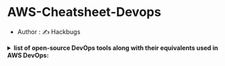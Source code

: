 # AWS-Cheatsheet-Devops
- Author : ✍️ Hackbugs

<details><summary><b>list of open-source DevOps tools along with their equivalents used in AWS DevOps:</b></summary>

| Open Source DevOps Tool | AWS Equivalent | Purpose | Default Port |
|-------------------------|----------------|---------|--------------|
| Kubernetes              | Amazon EKS (Elastic Kubernetes Service) | Container orchestration | N/A (Uses multiple ports) |
| SonarQube               | AWS CodeGuru Reviewer | Code quality and security analysis | 9000 |
| Nexus                   | AWS CodeArtifact | Artifact repository management | 8081 |
| Jenkins                 | AWS CodePipeline | Continuous Integration/Continuous Deployment (CI/CD) | 8080 |
| Prometheus              | Amazon CloudWatch | Monitoring and alerting | 9090 |
| Grafana                 | Amazon Managed Grafana | Visualization and analytics | 3000 |
| Ansible                 | AWS Systems Manager (for automation) | Configuration management and automation | N/A (SSH-based, uses port 22) |
| Terraform               | AWS CloudFormation | Infrastructure as Code (IaC) | N/A |
| Docker                  | Amazon ECS (Elastic Container Service) | Containerization and container management | N/A (Uses multiple ports) |
| Nagios                  | Amazon CloudWatch | Monitoring and alerting | 5666 (NRPE), 5667 (NSCA), 8080 (Web interface) |
| Git                     | AWS CodeCommit | Source code management | N/A (Uses SSH - 22, HTTP/S - 80/443) |
| GitHub                  | AWS CodeCommit | Source code management and collaboration | N/A (Uses SSH - 22, HTTP/S - 80/443) |
| Helm                    | AWS App Mesh (for managing microservices) | Kubernetes package management | N/A |
| GitLab                  | AWS CodeCommit, CodePipeline | Source code management, CI/CD | 80 (HTTP), 443 (HTTPS), 22 (SSH) |
| Travis CI               | AWS CodePipeline | Continuous Integration (CI) | N/A |
| CircleCI                | AWS CodePipeline | Continuous Integration (CI) | N/A |
| Bamboo                  | AWS CodePipeline | Continuous Integration/Continuous Deployment (CI/CD) | 8085 |
| Vault (HashiCorp)       | AWS Secrets Manager | Secrets management | 8200 |
| Consul (HashiCorp)      | AWS Cloud Map | Service discovery and configuration | 8500 (HTTP API), 8300 (Server RPC), 8301 (Serf LAN), 8600 (DNS) |
| ELK Stack (Elasticsearch, Logstash, Kibana) | Amazon OpenSearch Service | Logging, search, and analytics | 9200 (Elasticsearch), 5601 (Kibana), 5044 (Logstash) |
| Splunk                  | Amazon CloudWatch Logs | Logging and monitoring | 8000 (Web UI), 8089 (Management), 9997 (Forwarding) |
| Puppet                  | AWS OpsWorks | Configuration management and automation | 8140 |
| Chef                    | AWS OpsWorks | Configuration management and automation | 443 (HTTPS) |
| SaltStack               | AWS Systems Manager | Configuration management and automation | 4505 (Publisher), 4506 (Worker) |
| Selenium                | AWS Device Farm | Automated testing | 4444 (Hub) |
| JFrog Artifactory       | AWS CodeArtifact | Artifact repository management | 8081 |
| Rundeck                 | AWS Systems Manager | Operations automation | 4440 |
| Vagrant                 | AWS CloudFormation (for infrastructure as code) | Development environment automation | N/A |
| Packer                  | AWS EC2 Image Builder | Automated machine image creation | N/A |
| Spinnaker               | AWS CodePipeline | Continuous Delivery (CD) | 9000 |
| Argo CD                 | AWS CodePipeline | Continuous Delivery (CD) for Kubernetes | 8080 |
| Harbor                  | Amazon ECR (Elastic Container Registry) | Container image registry | 80 (HTTP), 443 (HTTPS) |
| Maven                   | AWS CodeBuild | Build automation and dependency management | N/A |
| Ant                     | AWS CodeBuild | Build automation | N/A |

This table now includes the default ports for the various DevOps tools where applicable.
_______________________________________________________________________________________________________________________________________________________________________________________________________

<details><summary><b>Here's an extended table categorizing DevOps tools into their respective types (IaaS, PaaS, SaaS) for both open source and AWS equivalents:</b></summary>

### DevOps Tools
| Open Source DevOps Tool | AWS Equivalent | Purpose | Default Port |
|-------------------------|----------------|---------|--------------|
| Kubernetes              | Amazon EKS (Elastic Kubernetes Service) | Container orchestration | N/A (Uses multiple ports) |
| SonarQube               | AWS CodeGuru Reviewer | Code quality and security analysis | 9000 |
| Nexus                   | AWS CodeArtifact | Artifact repository management | 8081 |
| Jenkins                 | AWS CodePipeline | Continuous Integration/Continuous Deployment (CI/CD) | 8080 |
| Prometheus              | Amazon CloudWatch | Monitoring and alerting | 9090 |
| Grafana                 | Amazon Managed Grafana | Visualization and analytics | 3000 |
| Ansible                 | AWS Systems Manager (for automation) | Configuration management and automation | N/A (SSH-based, uses port 22) |
| Terraform               | AWS CloudFormation | Infrastructure as Code (IaC) | N/A |
| Docker                  | Amazon ECS (Elastic Container Service) | Containerization and container management | N/A (Uses multiple ports) |
| Nagios                  | Amazon CloudWatch | Monitoring and alerting | 5666 (NRPE), 5667 (NSCA), 8080 (Web interface) |
| Git                     | AWS CodeCommit | Source code management | N/A (Uses SSH - 22, HTTP/S - 80/443) |
| GitHub                  | AWS CodeCommit | Source code management and collaboration | N/A (Uses SSH - 22, HTTP/S - 80/443) |
| Helm                    | AWS App Mesh (for managing microservices) | Kubernetes package management | N/A |
| GitLab                  | AWS CodeCommit, CodePipeline | Source code management, CI/CD | 80 (HTTP), 443 (HTTPS), 22 (SSH) |
| Travis CI               | AWS CodePipeline | Continuous Integration (CI) | N/A |
| CircleCI                | AWS CodePipeline | Continuous Integration (CI) | N/A |
| Bamboo                  | AWS CodePipeline | Continuous Integration/Continuous Deployment (CI/CD) | 8085 |
| Vault (HashiCorp)       | AWS Secrets Manager | Secrets management | 8200 |
| Consul (HashiCorp)      | AWS Cloud Map | Service discovery and configuration | 8500 (HTTP API), 8300 (Server RPC), 8301 (Serf LAN), 8600 (DNS) |
| ELK Stack (Elasticsearch, Logstash, Kibana) | Amazon OpenSearch Service | Logging, search, and analytics | 9200 (Elasticsearch), 5601 (Kibana), 5044 (Logstash) |
| Splunk                  | Amazon CloudWatch Logs | Logging and monitoring | 8000 (Web UI), 8089 (Management), 9997 (Forwarding) |
| Puppet                  | AWS OpsWorks | Configuration management and automation | 8140 |
| Chef                    | AWS OpsWorks | Configuration management and automation | 443 (HTTPS) |
| SaltStack               | AWS Systems Manager | Configuration management and automation | 4505 (Publisher), 4506 (Worker) |
| Selenium                | AWS Device Farm | Automated testing | 4444 (Hub) |
| JFrog Artifactory       | AWS CodeArtifact | Artifact repository management | 8081 |
| Rundeck                 | AWS Systems Manager | Operations automation | 4440 |
| Vagrant                 | AWS CloudFormation (for infrastructure as code) | Development environment automation | N/A |
| Packer                  | AWS EC2 Image Builder | Automated machine image creation | N/A |
| Spinnaker               | AWS CodePipeline | Continuous Delivery (CD) | 9000 |
| Argo CD                 | AWS CodePipeline | Continuous Delivery (CD) for Kubernetes | 8080 |
| Harbor                  | Amazon ECR (Elastic Container Registry) | Container image registry | 80 (HTTP), 443 (HTTPS) |
| Maven                   | AWS CodeBuild | Build automation and dependency management | N/A |
| Ant                     | AWS CodeBuild | Build automation | N/A |

### Infrastructure as a Service (IaaS)
| Open Source IaaS Tool | AWS IaaS Equivalent | Purpose | Default Port |
|-----------------------|---------------------|---------|--------------|
| OpenStack             | Amazon EC2          | Compute resources | N/A |
| KVM (Kernel-based Virtual Machine) | Amazon EC2 | Virtualization | N/A |
| Apache CloudStack     | Amazon EC2          | Cloud computing | N/A |
| Xen Project           | Amazon EC2          | Virtualization | N/A |
| Proxmox VE            | Amazon EC2          | Virtualization and container management | N/A |

### Platform as a Service (PaaS)
| Open Source PaaS Tool | AWS PaaS Equivalent | Purpose | Default Port |
|-----------------------|---------------------|---------|--------------|
| OpenShift             | AWS Elastic Beanstalk | Application deployment and management | N/A |
| Cloud Foundry         | AWS Elastic Beanstalk | Application deployment and management | N/A |
| Dokku                 | AWS Elastic Beanstalk | Application deployment and management | N/A |
| Tsuru                 | AWS Elastic Beanstalk | Application deployment and management | N/A |

### Software as a Service (SaaS)
| Open Source SaaS Tool | AWS SaaS Equivalent | Purpose | Default Port |
|-----------------------|---------------------|---------|--------------|
| Mattermost            | Amazon Chime        | Team collaboration and messaging | 8065 |
| Nextcloud             | Amazon WorkDocs     | File sharing and collaboration | 443 |
| Discourse             | Amazon SES          | Forum and discussion platform | 80, 443 |
| Taiga                 | AWS CodeStar        | Project management | 8000 |
| Rocket.Chat           | Amazon Chime        | Team collaboration and messaging | 3000 |
| SuiteCRM              | Amazon Connect      | Customer relationship management (CRM) | 80, 443 |
| EspoCRM               | Amazon Connect      | Customer relationship management (CRM) | 80, 443 |

This extended table categorizes various DevOps tools, their AWS equivalents, purposes, and default ports where applicable. It also includes additional categories for IaaS, PaaS, and SaaS tools.
________________________________________________________________________________________________________________________________________________________________________________________________________
<details><summary><b>This repository provides a concise and comprehensive guide to essential AWS services, including **EC2, S3, IAM, RDS, VPC, CloudFormation, Lambda, and CloudWatch** . Ideal for both beginners and advanced users, it offers quick references for commands, tips, and best practices. Contributions are welcome to enhance this resource.</b></summary>

## Here's an extended table categorizing DevOps tools into their respective types (IaaS, PaaS, SaaS) for both open source and AWS equivalents:

## AWS

Here's a description for your AWS cheat sheet repository on GitHub:

---

## AWS Cheat Sheet

- AWS Cheat Sheet repository! This repo serves as a comprehensive and easy-to-navigate guide for Amazon Web Services (AWS) essentials. Whether you're a beginner just getting started or an advanced user looking for quick references, this cheat sheet will provide you with the necessary commands, tips, and best practices for efficiently managing your AWS environment.

## Contents

- **EC2 (Elastic Compute Cloud)**
  - Launching instances
  - Managing instances
  - Security groups
  - Key pairs
  - AMIs (Amazon Machine Images)

- **S3 (Simple Storage Service)**
  - Creating and managing buckets
  - Uploading, downloading, and managing objects
  - Bucket policies and access control

- **IAM (Identity and Access Management)**
  - Users, groups, and roles
  - Policies and permissions
  - Multi-Factor Authentication (MFA)

- **RDS (Relational Database Service)**
  - Creating and managing databases
  - Security and backups
  - Performance tuning

- **VPC (Virtual Private Cloud)**
  - Creating and managing VPCs
  - Subnets, route tables, and gateways
  - Network ACLs and security groups

- **CloudFormation**
  - Writing templates
  - Stacks and change sets
  - Resource management

- **Lambda**
  - Creating and deploying functions
  - Managing triggers and permissions
  - Monitoring and logging

- **CloudWatch**
  - Setting up alarms and metrics
  - Log management
  - Dashboard creation

## How to Use

1. **Clone the Repository**
   ```sh
   git clone https://github.com/yourusername/aws-cheat-sheet.git
   cd aws-cheat-sheet
   ```

2. **Navigate the Contents**
   Browse through the various sections to find the information you need. Each section is designed to provide quick and clear references for commonly used AWS services and commands.

3. **Contribute**
   Contributions are welcome! If you have additional tips, commands, or best practices, feel free to submit a pull request.
```sh
   ## **EC2 (Elastic Compute Cloud)**
    - Instances
    - Images
    - Elastic Block Store
    - Network & Security
    - Load Balancing
    - Auto Scaling
  ## **S3 (Simple Storage Service)**
  ## **IAM (Identity and Access Management)**
  ## **RDS (Relational Database Service)**
  ## **VPC (Virtual Private Cloud)**
  ## **CloudFormation**
  ## **Lambda**
  ## **CloudWatch**
```
________________________________________________________________________________________________________________________________________________________________________________________________________
<details><summary><b>list of AWS services categorized with their open-source tool equivalents and purposes</b></summary>
## Compute

| AWS Service | Open Source Tool | Purpose |
|-------------|-------------------|---------|
| EC2 | VirtualBox, VMware | Virtual servers (instances) |
| Lightsail | DigitalOcean, Linode | Simple virtual private servers |
| Lambda | OpenFaaS, Kubeless | Serverless compute functions |
| Batch | Apache Airflow | Batch job processing |
| Elastic Beanstalk | Heroku | Platform as a Service (PaaS) |
| Serverless Application Repository | Serverless Framework | Serverless application templates |
| AWS Outposts | OpenStack | On-premises hybrid cloud solution |
| EC2 Image Builder | Packer | Automated machine image creation |
| AWS App Runner | OpenShift | Managed application deployment |
| AWS SimSpace Weaver | No direct open-source equivalent | Large-scale spatial simulations |

### Containers

| AWS Service | Open Source Tool | Purpose |
|-------------|-------------------|---------|
| Elastic Container Service (ECS) | Docker Swarm | Container orchestration |
| Elastic Kubernetes Service (EKS) | Kubernetes | Container orchestration |
| Red Hat OpenShift Service on AWS | OpenShift | Kubernetes distribution with additional features |
| Elastic Container Registry (ECR) | Harbor | Container image registry |

### Storage

| AWS Service | Open Source Tool | Purpose |
|-------------|-------------------|---------|
| S3 | MinIO | Object storage |
| EFS | GlusterFS | Network file system |
| FSx | Lustre, OpenZFS | File systems for high performance |
| S3 Glacier | Glacier (open-source) | Archival storage |
| Storage Gateway | NFS, Samba | Hybrid cloud storage |

### Database

| AWS Service | Open Source Tool | Purpose |
|-------------|-------------------|---------|
| RDS | PostgreSQL, MySQL, MariaDB | Managed relational databases |
| ElastiCache | Redis, Memcached | In-memory caching |
| Neptune | Neo4j | Graph databases |
| Amazon QLDB | Hyperledger | Ledger databases |
| Amazon DocumentDB | MongoDB | Document databases |
| Amazon Keyspaces | Cassandra | Managed Cassandra service |
| Amazon Timestream | InfluxDB | Time series databases |
| DynamoDB | Cassandra | NoSQL databases |
| Amazon MemoryDB | Redis | Managed Redis-compatible database |

### Migration & Transfer

| AWS Service | Open Source Tool | Purpose |
|-------------|-------------------|---------|
| AWS Migration Hub | Apache Nifi | Migration tracking |
| AWS Application Migration Service | Clonezilla | Server migration |
| Application Discovery Service | OpenSource Discovery Tools | Application dependency discovery |
| Database Migration Service | pg_dump, mysqldump | Database migration |
| AWS Transfer Family | FileZilla | Managed file transfer |
| AWS Snow Family | Open-source data transfer tools | Physical data transport |
| DataSync | rsync | Data transfer automation |
| AWS Mainframe Modernization | No direct open-source equivalent | Mainframe modernization |

### Networking & Content Delivery

| AWS Service | Open Source Tool | Purpose |
|-------------|-------------------|---------|
| VPC | Open vSwitch | Virtual private cloud |
| CloudFront | Apache Traffic Server | Content delivery network (CDN) |
| Route 53 | BIND, CoreDNS | Domain name system (DNS) |
| API Gateway | Kong, Tyk | API management |
| Direct Connect | No direct open-source equivalent | Dedicated network connection |
| AWS App Mesh | Envoy | Service mesh |
| Global Accelerator | No direct open-source equivalent | Global traffic management |
| AWS Cloud Map | Consul | Service discovery |
| Route 53 Application Recovery Controller | No direct open-source equivalent | DNS-based application recovery |
| AWS Private 5G | No direct open-source equivalent | Private 5G networks |

### Developer Tools

| AWS Service | Open Source Tool | Purpose |
|-------------|-------------------|---------|
| CodeStar | GitLab | Integrated development environment |
| CodeCommit | Git | Source code management |
| CodeBuild | Jenkins | Build automation |
| CodeDeploy | Ansible, Chef | Deployment automation |
| CodePipeline | Jenkins | CI/CD pipeline |
| Cloud9 | Visual Studio Code | Cloud-based IDE |
| CloudShell | No direct open-source equivalent | Browser-based command-line interface |
| X-Ray | Zipkin | Distributed tracing |
| AWS FIS | Chaos Monkey | Fault injection testing |
| CodeArtifact | Nexus, Artifactory | Artifact repository |
| Amazon CodeCatalyst | GitHub, GitLab | Development workflow automation |
| AWS AppConfig | No direct open-source equivalent | Application configuration management |
| Amazon Q Developer (Including Amazon CodeWhisperer) | OpenAI Codex | AI-driven code suggestions |
| Application Composer | No direct open-source equivalent | Application design and orchestration |
| AWS App Studio | No direct open-source equivalent | Application development and management |

### Managed Services

| AWS Service | Open Source Tool | Purpose |
|-------------|-------------------|---------|
| Activate for Startups | No direct open-source equivalent | Startup support and resources |
| Support | No direct open-source equivalent | Technical support and troubleshooting |

### Robotics

| AWS Service | Open Source Tool | Purpose |
|-------------|-------------------|---------|
| AWS RoboMaker | ROS (Robot Operating System) | Robotics development and simulation |

### Blockchain

| AWS Service | Open Source Tool | Purpose |
|-------------|-------------------|---------|
| Amazon Managed Blockchain | Hyperledger Fabric | Managed blockchain service |

### Satellite

| AWS Service | Open Source Tool | Purpose |
|-------------|-------------------|---------|
| Ground Station | No direct open-source equivalent | Satellite data management |

### Quantum Technologies

| AWS Service | Open Source Tool | Purpose |
|-------------|-------------------|---------|
| Amazon Braket | Qiskit | Quantum computing service |

### Management & Governance

| AWS Service | Open Source Tool | Purpose |
|-------------|-------------------|---------|
| AWS Organizations | No direct open-source equivalent | Multi-account management |
| CloudWatch | Prometheus | Monitoring and logging |
| AWS Auto Scaling | Kubernetes Horizontal Pod Autoscaler | Automated scaling |
| CloudFormation | Terraform | Infrastructure as Code (IaC) |
| AWS Config | OpenSCAP | Configuration compliance |
| OpsWorks | Chef, Puppet | Configuration management |
| Service Catalog | No direct open-source equivalent | Service provisioning |
| Systems Manager | Ansible | Systems management and automation |
| Trusted Advisor | No direct open-source equivalent | Best practices and cost optimization |
| Control Tower | No direct open-source equivalent | Governance and management |
| AWS Well-Architected Tool | No direct open-source equivalent | Best practices assessment |
| AWS Chatbot | No direct open-source equivalent | Chat-based notifications |
| Launch Wizard | No direct open-source equivalent | Simplified deployment |
| AWS Compute Optimizer | No direct open-source equivalent | Resource optimization |
| Resource Groups & Tag Editor | No direct open-source equivalent | Resource management |

### Media Services

| AWS Service | Open Source Tool | Purpose |
|-------------|-------------------|---------|
| Kinesis Video Streams | No direct open-source equivalent | Video streaming data |
| MediaConvert | FFmpeg | Video transcoding |
| MediaLive | OBS Studio | Live video streaming |
| MediaPackage | No direct open-source equivalent | Video packaging and delivery |
| MediaStore | No direct open-source equivalent | Video storage |
| MediaTailor | No direct open-source equivalent | Video ad insertion |
| Elemental Appliances & Software | No direct open-source equivalent | Video processing |

### Machine Learning

| AWS Service | Open Source Tool | Purpose |
|-------------|-------------------|---------|
| Amazon SageMaker | TensorFlow, PyTorch | Machine learning model development |
| Amazon Augmented AI | No direct open-source equivalent | Human review of ML predictions |
| Amazon CodeGuru | SonarQube | Code quality and recommendations |
| Amazon DevOps Guru | No direct open-source equivalent | Operational insights and recommendations |
| Amazon Comprehend | spaCy | Natural language processing |
| Amazon Forecast | No direct open-source equivalent | Time series forecasting |
| Amazon Fraud Detector | No direct open-source equivalent | Fraud detection |
| Amazon Kendra | Elasticsearch | Enterprise search |
| Amazon Personalize | No direct open-source equivalent | Personalized recommendations |
| Amazon Polly | Festival, Google Text-to-Speech | Text-to-speech |
| Amazon Rekognition | OpenCV, Dlib | Image and video analysis |
| Amazon Textract | Tesseract | Document text extraction |
| Amazon Transcribe | DeepSpeech | Speech-to-text |
| Amazon Translate | OpenNMT | Language translation |
| AWS DeepComposer | No direct open-source equivalent | Music generation with AI |
| AWS DeepRacer | No direct open-source equivalent | Reinforcement learning |
| AWS Panorama | No direct open-source equivalent | Edge computer vision |
| Amazon Monitron | No direct open-source equivalent | Equipment monitoring |
| AWS HealthLake | No direct open-source equivalent | Health data management |
| Amazon Lookout for Vision | No direct open-source equivalent | Visual anomaly detection |
| Amazon Lookout for Equipment | No direct open-source equivalent | Equipment anomaly detection |
| Amazon Lookout for Metrics | No direct open-source equivalent | Anomaly detection in metrics |
| Amazon Lex | Rasa | Conversational AI |
| Amazon Comprehend Medical | No direct open-source equivalent | Medical text analysis |
| AWS HealthOmics | No direct open-source equivalent | Omics data management |
| Amazon Bedrock | No direct open-source equivalent | Foundation models for generative AI |

### Analytics

| AWS Service | Open Source Tool | Purpose |
|-------------|-------------------|---------|
| Athena | Presto | Interactive query service for S3 |
| Amazon Redshift | Apache Hive | Data warehousing |
| CloudSearch | Elasticsearch | Search service |
| Amazon OpenSearch Service | Elasticsearch | Search and analytics |
| Kinesis | Apache Kafka | Real-time data streaming |
| QuickSight | Metabase | Business intelligence and visualization |
| Data Pipeline | Apache Oozie | Data workflow management |
| AWS Data Exchange | No direct open-source equivalent | Data exchange marketplace |
| AWS Lake Formation | No direct open-source equivalent | Data lake management |
| MSK | Apache Kafka | Managed Kafka service |
| AWS Glue DataBrew | No direct open-source equivalent | Data preparation |
| Amazon FinSpace | No direct open-source equivalent | Financial data management |
| AWS Glue | Apache NiFi | Data integration and ETL |
| Amazon Data Firehose | No direct open-source equivalent | Data delivery |
| EMR | Apache Hadoop | Big data processing |
| AWS Clean Rooms | No direct open-source equivalent | Secure data collaboration |
| Amazon DataZone | No direct open-source equivalent | Data governance |
| AWS Entity Resolution | No direct open-source equivalent | Entity resolution |
| Managed Apache Flink | Apache Flink | Stream processing |

### Security, Identity, & Compliance

| AWS Service | Open Source Tool | Purpose |
|-------------|-------------------|---------|
| Resource Access Manager | No direct open-source equivalent | Resource sharing |
| Cognito | Keycloak | User authentication and management |
| Secrets Manager | HashiCorp Vault | Secrets management |
| GuardDuty | OSSEC | Threat detection |
| Amazon Inspector | OpenVAS | Vulnerability assessment |
| Amazon Macie | No direct open-source equivalent | Data privacy |
| IAM Identity Center | Keycloak | Identity management |
| Certificate Manager | Let's Encrypt | SSL/TLS certificate management |
| Key Management Service | HashiCorp Vault | Key management |
| CloudHSM | No direct open-source equivalent | Hardware security module |
| Directory Service | OpenLDAP | Directory management |
| WAF & Shield | ModSecurity | Web application firewall |
| AWS Firewall Manager | No direct open-source equivalent | Centralized firewall management |
| AWS Artifact | No direct open-source equivalent | Compliance reports |
| Detective | No direct open-source equivalent | Security investigation |
| AWS Signer | No direct open-source equivalent | Code signing |
| AWS Private Certificate Authority | No direct open-source equivalent | Private CA management |
| Security Hub | OpenSCAP | Security posture management |
| AWS Audit Manager | No direct open-source equivalent | Audit management |
| Security Lake | No direct open-source equivalent | Security data lake |
| Amazon Verified Permissions | No direct open-source equivalent | Fine-grained access control |
| AWS Payment Cryptography | No direct open-source equivalent | Payment data protection |
| IAM | Keycloak | Identity and access management |
| Cloud Financial Management | No direct open-source equivalent | Financial management |
| AWS Marketplace | No direct open-source equivalent | Software marketplace |
| AWS Billing Conductor | No direct open-source equivalent | Billing management |

### Front-end Web & Mobile

| AWS Service | Open Source Tool | Purpose |
|-------------|-------------------|---------|
| AWS Amplify | Firebase | Full-stack app development |
| AWS AppSync | Apollo GraphQL | Managed GraphQL service |
| Device Farm | Appium | Mobile app testing |
| Amazon Location Service | OpenStreetMap | Location-based services |

### Application Integration

| AWS Service | Open Source Tool | Purpose |
|-------------|-------------------|---------|
| Step Functions | Apache Airflow | Workflow automation |
| Amazon AppFlow | No direct open-source equivalent | Data integration |
| Amazon MQ | RabbitMQ | Managed message broker |
| Simple Notification Service (SNS) | Apache Kafka | Pub/Sub messaging |
| Simple Queue Service (SQS) | RabbitMQ | Message queuing |
| SWF | Apache Airflow | Workflow management |
| Managed Apache Airflow | Apache Airflow | Workflow orchestration |
| Amazon EventBridge | Apache Kafka | Event-driven architecture |
| AWS B2B Data Interchange | No direct open-source equivalent | Business data interchange |

### Business Applications

| AWS Service | Open Source Tool | Purpose |
|-------------|-------------------|---------|
| Amazon Connect | Asterisk | Cloud-based contact center |
| Amazon Chime | Jitsi Meet | Communication and collaboration |
| Amazon Simple Email Service (SES) | Mailgun | Email sending service |
| Amazon WorkDocs | Nextcloud | Document collaboration |
| Amazon WorkMail | Zimbra | Email and calendar service |
| AWS Supply Chain | No direct open-source equivalent | Supply chain management |
| AWS AppFabric | No direct open-source equivalent | Application integration |
| AWS Wickr | Signal | Secure messaging |
| Amazon Chime SDK | Jitsi Meet | Real-time communication |
| Amazon One Enterprise | No direct open-source equivalent | Biometric authentication |
| Amazon Pinpoint | SendGrid | Customer engagement |

### End User Computing

| AWS Service | Open Source Tool | Purpose |
|-------------|-------------------|---------|
| WorkSpaces | VMware Horizon | Virtual desktops |
| AppStream 2.0 | Apache Guacamole | Application streaming |
| WorkSpaces Secure Browser | No direct open-source equivalent | Secure browsing |
| WorkSpaces Thin Client | No direct open-source equivalent | Thin client management |

### Internet of Things

| AWS Service | Open Source Tool | Purpose |
|-------------|-------------------|---------|
| IoT Analytics | ThingsBoard | IoT data analysis |
| IoT Device Defender | No direct open-source equivalent | Device security |
| IoT Device Management | OpenRemote | Device management |
| IoT Greengrass | EdgeX Foundry | Edge computing |
| IoT SiteWise | No direct open-source equivalent | Industrial IoT |
| IoT Core | Mosquitto | Device connectivity |
| IoT Events | No direct open-source equivalent | Event detection |
| AWS IoT FleetWise | No direct open-source equivalent | Fleet management |
| IoT TwinMaker | No direct open-source equivalent | Digital twins |

### Game Development

| AWS Service | Open Source Tool | Purpose |
|-------------|-------------------|---------|
| Amazon GameLift | No direct open-source equivalent | Game server hosting |

This table aligns each AWS service with its closest open-source tool equivalents and their purposes. Let me know if you need any more details or adjustments!
